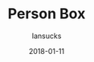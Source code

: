 ---
title: "Person Box"
subtitle: "Iansucks"
customForwardUrl: "https://www.youtube.com/watch?v=DCLMQ1Wiq74&index=229"
displayImg: "https://img.youtube.com/vi/DCLMQ1Wiq74/0.jpg"
date: "2018-01-11"
newTab: true 
---